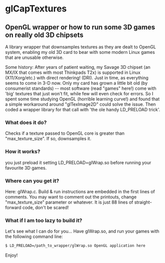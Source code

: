 # glCapTextures
## OpenGL wrapper or how to run some 3D games on really old 3D chipsets

A library wrapper that downsamples textures as they are dealt to OpenGL system, enabling my old 3D card to bear with some modern Linux games that are unusable otherwise.

Some history: After years of patient waiting, my Savage 3D chipset (an MX/IX that comes with most Thinkpads T2x) is supported in Linux (X11/Xorg/etc.) with direct rendering! (DRI). Just in time, as everything seems to come in 3-D now. Only my card has grown a little bit old (by consumerist standards) -- most software (read "games" here!) come with 'big' textures that just won't fit, while few will even check for errors. So I spent some time studying OpenGL (horrible learning curve!) and found that a simple workaround around "glTexImage2D" could solve the issue. Then coded a wrapper library for that call with 'the ole handy LD_PRELOAD trick'.

### What does it do?

Checks if a texture passed to OpenGL core is greater than "max_texture_size". If so, downsamples it.

### How it works?

you just preload it setting LD_PRELOAD=glWrap.so before running your favourite 3D games.

### Where can you get it?

Here: glWrap.c. Build & run instructions are embedded in the first lines of comments. You may want to comment out the printouts, change "max_texture_size" parameter or whatever. It is just 88 lines of straight-forward code, don't be scared!

### What if I am too lazy to build it?

Let's see what I can do for you... Have glWrap.so, and run your games with the following command line:
```sh
$ LD_PRELOAD=/path_to_wrapper/glWrap.so OpenGL application here
```
Enjoy!
